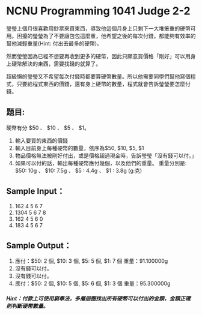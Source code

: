 ﻿# NCNU Programming 1041 Judge 2-2

瑩瑩上個月很喜歡用鈔票來買東西，導致他這個月身上只剩下一大堆笨重的硬幣可用。困擾的瑩瑩為了不要讓包包這麼重，他希望之後的每次付錢，都能夠有效率的幫他減輕重量(Hint: 付出去最多的硬幣)。

  然而瑩瑩因為已經不想要再收到更多的硬幣，因此只願意買價格「剛好」可以用身上硬幣解決的東西，需要找錢的就算了。
  
  超級懶的瑩瑩又不希望每次付錢時都要算硬幣數量。所以他需要同學們幫他寫個程式，只要給程式東西的價錢，還有身上硬幣的數量，程式就會告訴瑩瑩要怎麼付錢。

## 題目:

硬幣有分 $50 、 $10 、 $5 、 $1。

1. 輸入要買的東西的價錢
2. 輸入目前身上每種硬幣的數量，依序為$50, $10, $5, $1
3. 物品價格無法被剛好付出，或是價格超過現金時，告訴瑩瑩「沒有錢可以付。」
4. 如果可以付的話，輸出每種硬幣應付幾個，以及他們的重量。
重量分別是: $50: 10g 、 $10: 7.5g 、 $5 : 4.4g 、 $1 : 3.8g  (g:克)

## Sample Input：

1) 162 4 5 6 7
2) 1304 5 6 7 8
3) 162 4 5 6 0
4) 183 4 5 6 7

## Sample Output：

1) 應付：$50: 2 個, $10: 3 個, $5: 5 個, $1: 7 個
重量：91.100000g
2) 沒有錢可以付。
3) 沒有錢可以付。
4) 應付：$50: 2 個, $10: 5 個, $5: 6 個, $1: 3 個
重量：95.300000g

##### Hint：付款上可使用窮舉法，多層迴圈找出所有硬幣可以付出的金額，金額正確則判斷硬幣數量。

